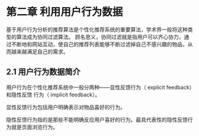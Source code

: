 # 第二章 利用用户行为数据

基于用户行为分析的推荐算法是个性化推荐系统的重要算法，学术界一般将这种类型的算法成为协同过滤算法。
顾名思义，协同过滤就是指用户可以齐心协力，通过不断地和网站互动，使自己的推荐列表能够不断过滤掉自己不感兴趣的物品，从而越来越满足自己的需求。

## 2.1 用户行为数据简介

用户行为在个性化推荐系统中一般分两种——显性反馈行为（ explicit feedback）和隐性反馈
行为（ implicit feedback）。

显性反馈行为包括用户明确表示对物品喜好的行为。

隐性反馈行为指的是那些不能明确反应用户喜好的行为。最具代表性的隐性反馈行为就是页面浏览行为。












